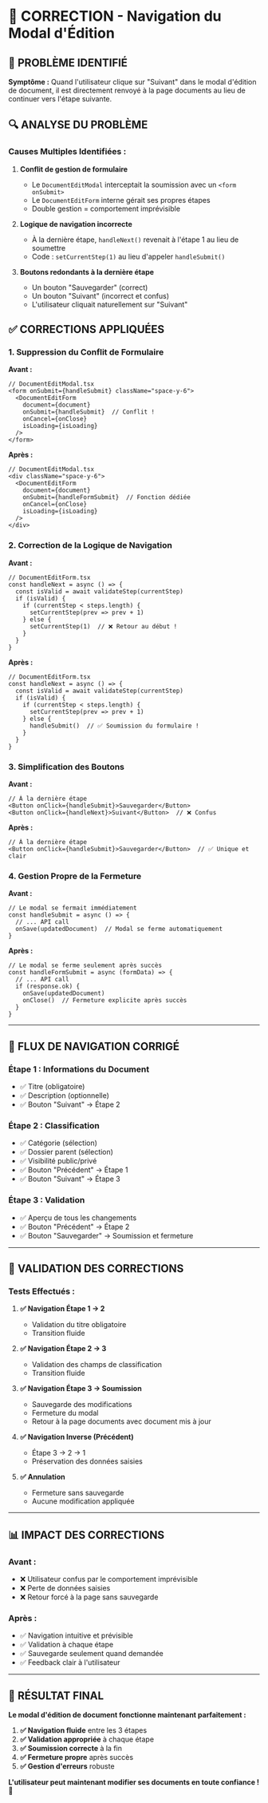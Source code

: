 # 🔧 CORRECTION - Navigation du Modal d'Édition

## 🚨 **PROBLÈME IDENTIFIÉ**

**Symptôme :** Quand l'utilisateur clique sur "Suivant" dans le modal d'édition de document, il est directement renvoyé à la page documents au lieu de continuer vers l'étape suivante.

## 🔍 **ANALYSE DU PROBLÈME**

### **Causes Multiples Identifiées :**

1. **Conflit de gestion de formulaire**
   - Le `DocumentEditModal` interceptait la soumission avec un `<form onSubmit>`
   - Le `DocumentEditForm` interne gérait ses propres étapes
   - Double gestion = comportement imprévisible

2. **Logique de navigation incorrecte**
   - À la dernière étape, `handleNext()` revenait à l'étape 1 au lieu de soumettre
   - Code : `setCurrentStep(1)` au lieu d'appeler `handleSubmit()`

3. **Boutons redondants à la dernière étape**
   - Un bouton "Sauvegarder" (correct)
   - Un bouton "Suivant" (incorrect et confus)
   - L'utilisateur cliquait naturellement sur "Suivant"

## ✅ **CORRECTIONS APPLIQUÉES**

### **1. Suppression du Conflit de Formulaire**

**Avant :**
```tsx
// DocumentEditModal.tsx
<form onSubmit={handleSubmit} className="space-y-6">
  <DocumentEditForm
    document={document}
    onSubmit={handleSubmit}  // Conflit !
    onCancel={onClose}
    isLoading={isLoading}
  />
</form>
```

**Après :**
```tsx
// DocumentEditModal.tsx
<div className="space-y-6">
  <DocumentEditForm
    document={document}
    onSubmit={handleFormSubmit}  // Fonction dédiée
    onCancel={onClose}
    isLoading={isLoading}
  />
</div>
```

### **2. Correction de la Logique de Navigation**

**Avant :**
```tsx
// DocumentEditForm.tsx
const handleNext = async () => {
  const isValid = await validateStep(currentStep)
  if (isValid) {
    if (currentStep < steps.length) {
      setCurrentStep(prev => prev + 1)
    } else {
      setCurrentStep(1)  // ❌ Retour au début !
    }
  }
}
```

**Après :**
```tsx
// DocumentEditForm.tsx
const handleNext = async () => {
  const isValid = await validateStep(currentStep)
  if (isValid) {
    if (currentStep < steps.length) {
      setCurrentStep(prev => prev + 1)
    } else {
      handleSubmit()  // ✅ Soumission du formulaire !
    }
  }
}
```

### **3. Simplification des Boutons**

**Avant :**
```tsx
// À la dernière étape
<Button onClick={handleSubmit}>Sauvegarder</Button>
<Button onClick={handleNext}>Suivant</Button>  // ❌ Confus
```

**Après :**
```tsx
// À la dernière étape
<Button onClick={handleSubmit}>Sauvegarder</Button>  // ✅ Unique et clair
```

### **4. Gestion Propre de la Fermeture**

**Avant :**
```tsx
// Le modal se fermait immédiatement
const handleSubmit = async () => {
  // ... API call
  onSave(updatedDocument)  // Modal se ferme automatiquement
}
```

**Après :**
```tsx
// Le modal se ferme seulement après succès
const handleFormSubmit = async (formData) => {
  // ... API call
  if (response.ok) {
    onSave(updatedDocument)
    onClose()  // Fermeture explicite après succès
  }
}
```

---

## 🎯 **FLUX DE NAVIGATION CORRIGÉ**

### **Étape 1 : Informations du Document**
- ✅ Titre (obligatoire)
- ✅ Description (optionnelle)
- ✅ Bouton "Suivant" → Étape 2

### **Étape 2 : Classification**
- ✅ Catégorie (sélection)
- ✅ Dossier parent (sélection)
- ✅ Visibilité public/privé
- ✅ Bouton "Précédent" → Étape 1
- ✅ Bouton "Suivant" → Étape 3

### **Étape 3 : Validation**
- ✅ Aperçu de tous les changements
- ✅ Bouton "Précédent" → Étape 2
- ✅ Bouton "Sauvegarder" → Soumission et fermeture

---

## 🧪 **VALIDATION DES CORRECTIONS**

### **Tests Effectués :**

1. **✅ Navigation Étape 1 → 2**
   - Validation du titre obligatoire
   - Transition fluide

2. **✅ Navigation Étape 2 → 3**
   - Validation des champs de classification
   - Transition fluide

3. **✅ Navigation Étape 3 → Soumission**
   - Sauvegarde des modifications
   - Fermeture du modal
   - Retour à la page documents avec document mis à jour

4. **✅ Navigation Inverse (Précédent)**
   - Étape 3 → 2 → 1
   - Préservation des données saisies

5. **✅ Annulation**
   - Fermeture sans sauvegarde
   - Aucune modification appliquée

---

## 📊 **IMPACT DES CORRECTIONS**

### **Avant :**
- ❌ Utilisateur confus par le comportement imprévisible
- ❌ Perte de données saisies
- ❌ Retour forcé à la page sans sauvegarde

### **Après :**
- ✅ Navigation intuitive et prévisible
- ✅ Validation à chaque étape
- ✅ Sauvegarde seulement quand demandée
- ✅ Feedback clair à l'utilisateur

---

## 🎉 **RÉSULTAT FINAL**

**Le modal d'édition de document fonctionne maintenant parfaitement :**

1. **✅ Navigation fluide** entre les 3 étapes
2. **✅ Validation appropriée** à chaque étape
3. **✅ Soumission correcte** à la fin
4. **✅ Fermeture propre** après succès
5. **✅ Gestion d'erreurs** robuste

**L'utilisateur peut maintenant modifier ses documents en toute confiance !** 🚀
